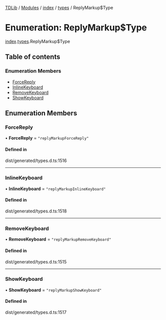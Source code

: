 [TDLib](../README.md) / [Modules](../modules.md) / [index](../modules/index.md) / [types](../modules/index.types.md) / ReplyMarkup$Type

# Enumeration: ReplyMarkup$Type

[index](../modules/index.md).[types](../modules/index.types.md).ReplyMarkup$Type

## Table of contents

### Enumeration Members

- [ForceReply](index.types.ReplyMarkup_Type.md#forcereply)
- [InlineKeyboard](index.types.ReplyMarkup_Type.md#inlinekeyboard)
- [RemoveKeyboard](index.types.ReplyMarkup_Type.md#removekeyboard)
- [ShowKeyboard](index.types.ReplyMarkup_Type.md#showkeyboard)

## Enumeration Members

### ForceReply

• **ForceReply** = ``"replyMarkupForceReply"``

#### Defined in

dist/generated/types.d.ts:1516

___

### InlineKeyboard

• **InlineKeyboard** = ``"replyMarkupInlineKeyboard"``

#### Defined in

dist/generated/types.d.ts:1518

___

### RemoveKeyboard

• **RemoveKeyboard** = ``"replyMarkupRemoveKeyboard"``

#### Defined in

dist/generated/types.d.ts:1515

___

### ShowKeyboard

• **ShowKeyboard** = ``"replyMarkupShowKeyboard"``

#### Defined in

dist/generated/types.d.ts:1517

